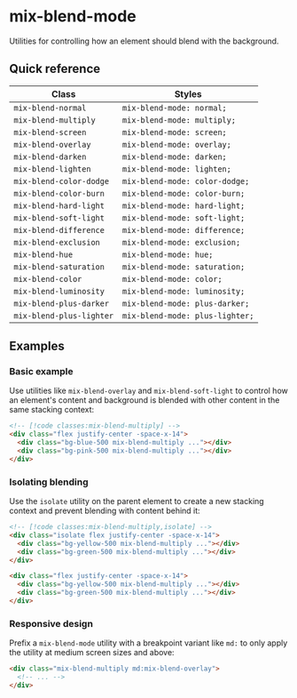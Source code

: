 # mix-blend-mode

Utilities for controlling how an element should blend with the background.

## Quick reference

| Class | Styles |
|---|---|
| `mix-blend-normal` | `mix-blend-mode: normal;` |
| `mix-blend-multiply` | `mix-blend-mode: multiply;` |
| `mix-blend-screen` | `mix-blend-mode: screen;` |
| `mix-blend-overlay` | `mix-blend-mode: overlay;` |
| `mix-blend-darken` | `mix-blend-mode: darken;` |
| `mix-blend-lighten` | `mix-blend-mode: lighten;` |
| `mix-blend-color-dodge` | `mix-blend-mode: color-dodge;` |
| `mix-blend-color-burn` | `mix-blend-mode: color-burn;` |
| `mix-blend-hard-light` | `mix-blend-mode: hard-light;` |
| `mix-blend-soft-light` | `mix-blend-mode: soft-light;` |
| `mix-blend-difference` | `mix-blend-mode: difference;` |
| `mix-blend-exclusion` | `mix-blend-mode: exclusion;` |
| `mix-blend-hue` | `mix-blend-mode: hue;` |
| `mix-blend-saturation` | `mix-blend-mode: saturation;` |
| `mix-blend-color` | `mix-blend-mode: color;` |
| `mix-blend-luminosity` | `mix-blend-mode: luminosity;` |
| `mix-blend-plus-darker` | `mix-blend-mode: plus-darker;` |
| `mix-blend-plus-lighter` | `mix-blend-mode: plus-lighter;` |



## Examples

### Basic example

Use utilities like `mix-blend-overlay` and `mix-blend-soft-light` to control how an element's content and background is blended with other content in the same stacking context:

```html
<!-- [!code classes:mix-blend-multiply] -->
<div class="flex justify-center -space-x-14">
  <div class="bg-blue-500 mix-blend-multiply ..."></div>
  <div class="bg-pink-500 mix-blend-multiply ..."></div>
</div>
```

### Isolating blending

Use the `isolate` utility on the parent element to create a new stacking context and prevent blending with content behind it:

```html
<!-- [!code classes:mix-blend-multiply,isolate] -->
<div class="isolate flex justify-center -space-x-14">
  <div class="bg-yellow-500 mix-blend-multiply ..."></div>
  <div class="bg-green-500 mix-blend-multiply ..."></div>
</div>

<div class="flex justify-center -space-x-14">
  <div class="bg-yellow-500 mix-blend-multiply ..."></div>
  <div class="bg-green-500 mix-blend-multiply ..."></div>
</div>
```

### Responsive design

Prefix a `mix-blend-mode` utility with a breakpoint variant like `md:` to only apply the utility at medium screen sizes and above:

```html
<div class="mix-blend-multiply md:mix-blend-overlay">
  <!-- ... -->
</div>
```

